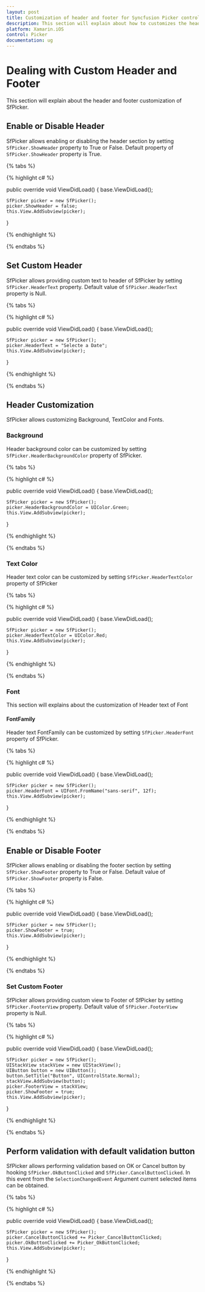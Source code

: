 ```yaml
---
layout: post
title: Customization of header and footer for Syncfusion Picker control in Xamarin.iOS
description: This section will explain about how to customizes the header and footer of Syncfusion Picker control for Xamarin.iOS platform.
platform: Xamarin.iOS
control: Picker
documentation: ug
---
```


# Dealing with Custom Header and Footer

This section will explain about the header and footer customization of SfPicker.


## Enable or Disable Header

SfPicker allows enabling or disabling the header section by setting `SfPicker.ShowHeader` property to True or False. Default property of `SfPicker.ShowHeader` property is True.

{% tabs %}

{% highlight c# %}

public override void ViewDidLoad()
{
    base.ViewDidLoad();

    SfPicker picker = new SfPicker();
    picker.ShowHeader = false;
    this.View.AddSubview(picker);
}

{% endhighlight %}

{% endtabs %}

## Set Custom Header

SfPicker allows providing custom text to header of SfPicker by setting `SfPicker.HeaderText` property. Default value of `SfPicker.HeaderText` property is Null.

{% tabs %}

{% highlight c# %}

public override void ViewDidLoad()
{
    base.ViewDidLoad();

    SfPicker picker = new SfPicker();
    picker.HeaderText = "Selecte a Date";
    this.View.AddSubview(picker);
}

{% endhighlight %}

{% endtabs %}

## Header Customization

SfPicker allows customizing Background, TextColor and Fonts.

### Background

Header background color can be customized by setting `SfPicker.HeaderBackgroundColor` property of SfPicker.

{% tabs %}

{% highlight c# %}

public override void ViewDidLoad()
{
    base.ViewDidLoad();

    SfPicker picker = new SfPicker();
    picker.HeaderBackgroundColor = UIColor.Green;
    this.View.AddSubview(picker);
}

{% endhighlight %}

{% endtabs %}

### Text Color

Header text color can be customized by setting `SfPicker.HeaderTextColor` property of SfPicker

{% tabs %}

{% highlight c# %}

public override void ViewDidLoad()
{
    base.ViewDidLoad();

    SfPicker picker = new SfPicker();
    picker.HeaderTextColor = UIColor.Red;
    this.View.AddSubview(picker);
}

{% endhighlight %}

{% endtabs %}

### Font

This section will explains about the customization of Header text of Font

#### FontFamily

Header text FontFamily can be customized by setting `SfPicker.HeaderFont` property of SfPicker.

{% tabs %}

{% highlight c# %}

public override void ViewDidLoad()
{
    base.ViewDidLoad();

    SfPicker picker = new SfPicker();
    picker.HeaderFont = UIFont.FromName("sans-serif", 12f);
    this.View.AddSubview(picker);
}

{% endhighlight %}

{% endtabs %}

## Enable or Disable Footer

SfPicker allows enabling or disabling the footer section by setting `SfPicker.ShowFooter` property to True or False. Default value of `SfPicker.ShowFooter` property is False.

{% tabs %}

{% highlight c# %}

public override void ViewDidLoad()
{
    base.ViewDidLoad();

    SfPicker picker = new SfPicker();
    picker.ShowFooter = true;
    this.View.AddSubview(picker);
}

{% endhighlight %}

{% endtabs %}

### Set Custom Footer

SfPicker allows providing custom view to Footer of SfPicker by setting `SfPicker.FooterView` property. Default value of `SfPicker.FooterView` property is Null.

{% tabs %}

{% highlight c# %}

public override void ViewDidLoad()
{
    base.ViewDidLoad();

    SfPicker picker = new SfPicker();
    UIStackView stackView = new UIStackView();
    UIButton button = new UIButton();
    button.SetTitle("Button", UIControlState.Normal);
    stackView.AddSubview(button);
    picker.FooterView = stackView;
    picker.ShowFooter = true;
    this.View.AddSubview(picker);
}

{% endhighlight %}

{% endtabs %}

## Perform validation with default validation button

SfPicker allows performing validation based on OK or Cancel button by hooking `SfPicker.OkButtonClicked` and `SfPicker.CancelButtonClicked`. In this event from the `SelectionChangedEvent` Argument current selected items can be obtained.

{% tabs %}

{% highlight c# %}

public override void ViewDidLoad()
{
    base.ViewDidLoad();

    SfPicker picker = new SfPicker();
    picker.CancelButtonClicked += Picker_CancelButtonClicked;
    picker.OkButtonClicked += Picker_OkButtonClicked;
    this.View.AddSubview(picker);
}

{% endhighlight %}

{% endtabs %}